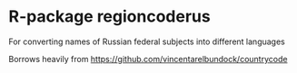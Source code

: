 R-package regioncoderus
=========================

For converting names of Russian federal subjects into different languages

Borrows heavily from <https://github.com/vincentarelbundock/countrycode>

